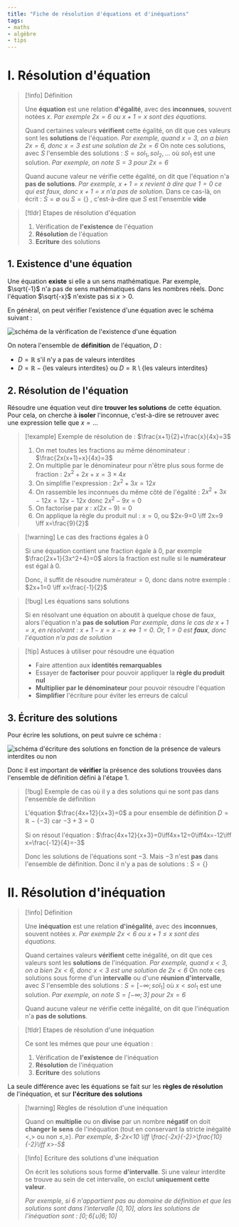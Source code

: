 ```yaml
---
title: "Fiche de résolution d'équations et d'inéquations"
tags:
- maths
- algèbre
- tips
---
```


# I. Résolution d'équation

> [!info] Définition
> 
> Une **équation** est une relation **d'égalité**, avec des **inconnues**, souvent notées $x$. 
> *Par exemple $2x=6$ ou $x+1=x$ sont des équations.*
> 
> Quand certaines valeurs **vérifient** cette égalité, on dit que ces valeurs sont les **solutions** de l'équation. 
> *Par exemple, quand $x=3$, on a bien $2x=6$, donc $x=3$ est une solution de $2x=6$*
> On note ces solutions, avec $S$ l'ensemble des solutions : $S={sol_{1},sol_{2},...}$ où $sol_{1}$ est une solution.
> *Par exemple, on note $S={3}$ pour $2x=6$*
> 
> Quand aucune valeur ne vérifie cette égalité, on dit que l'équation n'a **pas de solutions**. 
> *Par exemple, $x+1=x$ revient à dire que $1=0$ ce qui est faux, donc $x+1=x$ n'a pas de solution.*
> Dans ce cas-là, on écrit : $S=\emptyset$ ou $S= \text{\{ \}}$ , c'est-à-dire que $S$ est l'ensemble **vide**

> [!tldr] Etapes de résolution d'équation
> 
> 1. Vérification de **l'existence** de l'équation
> 2. **Résolution** de l'équation
> 3. **Ecriture** des solutions

## 1. Existence d'une équation

Une équation **existe** si elle a un sens mathématique. Par exemple, $\sqrt{-1}$ n'a pas de sens mathématiques dans les nombres réels. Donc l'équation $\sqrt{-x}$ n'existe pas si $x>0$.

En général, on peut vérifier l'existence d'une équation avec le schéma suivant :

![schéma de la vérification de l'existence d'une équation](https://mermaid.ink/img/pako:eNqVU8tu2zAQ_JUFL4qBuKiVnIwip_RQoLcWPRS6bMWVzYJaOny4DoL8S6_6Dv1Yl5RlCG0atDoI4ogzO7tDPqnWaVJb1Vn3o92jj_D5vuGGQR6jN1fvHxJG43iVQaPrN5urL-PgTWfIg63oZEIkbgmIwdMOvUaO8O6bvwNhsgZLoMeBXW8YIyUPFCKMww4tjD_h7WpSrf9VNVTGAlePgHDAAJqgc74nMBzJaxMLpce4Hwd5m4dE4Wz9Rqx_pABHtGIjQPQuHcdBkOBE3C5-XcRm7m3mVuNwHgZMBuHgpJ_oUoTTatpWv7QtULLUkxQphFNpRJuuk5Yzql8rvYH1Gpairbg1M63z2GY0FE08UivymH4b-Xp9ByW7WXBa1pdMS43XgyoFiv-WfETDC9OSwumsejMV-ZsmV1n1O_ZowlL8D0t1pn-w8whLrzno5YTKKfsPS7MmV3N-L5-giXabaeeDc4Hq6W6oa9WTlya0XJ2njDQq7iXjRm3lU1OHycZGNfwsWzFF9-mRW7WNPtG1Sgct07g3uPPYq22HNgh6QP7q3Lx-_gVFrUZy?type=png)

<div style="page-break-after: always;"></div>


On notera l'ensemble de **définition** de l'équation, $D$ :
- $D=\mathbb{R}$ s'il n'y a pas de valeurs interdites
- $D=\mathbb{R}-\{\text{les valeurs interdites}\}$ ou $D=\mathbb{R}\setminus\{\text{les valeurs interdites}\}$

## 2. Résolution de l'équation

Résoudre une équation veut dire **trouver les solutions** de cette équation. Pour cela, on cherche à **isoler** l'inconnue, c'est-à-dire se retrouver avec une expression telle que $x=...$

> [!example] Exemple de résolution de : $\frac{x+1}{2}+\frac{x}{4x}=3$ 
> 
> 1. On met toutes les fractions au même dénominateur : $\frac{2x(x+1)+x}{4x}=3$ 
> 2. On multiplie par le dénominateur pour n'être plus sous forme de fraction : $2x^{2}+2x+x=3\times 4x$
> 3. On simplifie l'expression : $2x^{2}+3x=12x$
> 4. On rassemble les inconnues du même côté de l'égalité : $2x^{2}+3x-12x = 12x-12x$ donc $2x^{2}-9x =0$
> 5. On factorise par $x$ : $x(2x-9)=0$
> 6. On applique la règle du produit nul : $x=0$, ou $2x-9=0 \iff 2x=9 \iff x=\frac{9}{2}$  

> [!warning] Le cas des fractions égales à 0
> 
> Si une équation contient une fraction égale à 0, par exemple $\frac{2x+1}{3x^2+4}=0$ alors la fraction est nulle si le **numérateur** est égal à 0.
> 
> Donc, il suffit de résoudre $\text{numérateur}=0$, donc dans notre exemple : $2x+1=0 \iff x=\frac{-1}{2}$

> [!bug] Les équations sans solutions
> 
> Si en résolvant une équation on aboutit à quelque chose de faux, alors l'équation n'a **pas de solution**
> *Par exemple, dans le cas de $x+1=x$, en résolvant : $x+1-x=x-x \iff 1=0$. Or, $1=0$ est **faux**, donc l'équation n'a pas de solution*

> [!tip] Astuces à utiliser pour résoudre une équation
> 
> - Faire attention aux **identités remarquables**
> - Essayer de **factoriser** pour pouvoir appliquer la **règle du produit nul**
> - **Multiplier par le dénominateur** pour pouvoir résoudre l'équation
> - **Simplifier** l'écriture pour éviter les erreurs de calcul

## 3. Écriture des solutions

Pour écrire les solutions, on peut suivre ce schéma :

![schéma d'écriture des solutions en fonction de la présence de valeurs interdites ou non](https://mermaid.ink/img/pako:eNqNkM1OwzAQhF9ltZe0UovUHCPUCz1yAk7Il228oZacdfCPEKr6QHmOvBh2S6GROHDzjMffjHzE1mnGBjvrPtoD-QgvOyVKjN4snqYxOJuicQKawVbT-J6oyOUlUt9tFo-_LlCOBbi-CctLpp5lpCIYKBTgbfC7E9brLZzBc1n_FGYLHm5bwCVIwhnqo2G43_ttcBJBU76zFUvgfm-5FOpp7IyY845Z0Z9cKQszqKwt1H8C81RcYc--J6Pzzx6VACiMB-5ZYZOPmjtKNipUcspRStE9f0qLTfSJV5gGTZF3ht489dh0ZEN2B5JX56769AX33pk3?type=png)

Donc il est important de **vérifier** la présence des solutions trouvées dans l'ensemble de définition défini à l'étape 1.

> [!bug] Exemple de cas où il y a des solutions qui ne sont pas dans l'ensemble de définition
> 
> L'équation $\frac{4x+12}{x+3}=0$ a pour ensemble de définition $D=\mathbb{R}-\{-3\}$ car $-3+3=0$
> 
> Si on résout l'équation : $\frac{4x+12}{x+3}=0\iff4x+12=0\iff4x=-12\iff x=\frac{-12}{4}=-3$
> 
> Donc les solutions de l'équations sont $-3$. Mais $-3$ n'est **pas** dans l'ensemble de définition. Donc il n'y a pas de solutions : $S=\{\}$

# II. Résolution d'inéquation

> [!info] Définition
> 
> Une **inéquation** est une relation **d'inégalité**, avec des **inconnues**, souvent notées $x$. 
> *Par exemple $2x<6$ ou $x+1\leq x$ sont des équations.*
> 
> Quand certaines valeurs **vérifient** cette inégalité, on dit que ces valeurs sont les **solutions** de l'inéquation. 
> *Par exemple, quand $x<3$, on a bien $2x<6$, donc $x<3$ est une solution de $2x<6$*
> On note ces solutions sous forme d'un **intervalle** ou d'une **réunion d'intervalle**, avec $S$ l'ensemble des solutions : $S=[-\infty;sol_{1}]$ où $x<sol_{1}$ est une solution.
> *Par exemple, on note $S=[-\infty;3]$ pour $2x=6$*
> 
> Quand aucune valeur ne vérifie cette inégalité, on dit que l'inéquation n'a **pas de solutions**. 

> [!tldr] Etapes de résolution d'une inéquation
> 
> Ce sont les mêmes que pour une équation :
> 
> 1. Vérification de **l'existence** de l'inéquation
> 2. **Résolution** de l'inéquation
> 3. **Ecriture** des solutions

La seule différence avec les équations se fait sur les **règles de résolution** de l'inéquation, et sur **l'écriture des solutions**

> [!warning] Règles de résolution d'une inéquation
> 
> Quand on **multiplie** ou on **divise** par un nombre **négatif** on doit **changer le sens** de l'inéquation (tout en conservant la stricte inégalité $<,>$ ou non $\leq,\geq$).
> *Par exemple, $-2x<10 \iff \frac{-2x}{-2}>\frac{10}{-2}\iff x>-5$*

> [!info] Ecriture des solutions d'une inéquation
> 
> On écrit les solutions sous forme **d'intervalle**. Si une valeur interdite se trouve au sein de cet intervalle, on exclut **uniquement cette valeur**.
> 
> *Par exemple, si $6$ n'appartient pas au domaine de définition et que les solutions sont dans l'intervalle $[0,10]$, alors les solutions de l'inéquation sont : $[0;6[\cup]6;10]$*

